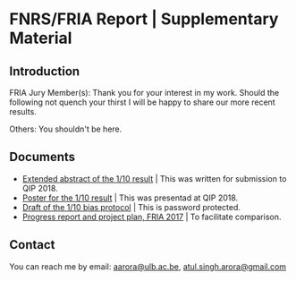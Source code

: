 # FNRS/FRIA Report | Supplementary Material

## Introduction
FRIA Jury Member(s): Thank you for your interest in my work. Should the following not quench your thirst I will be happy to share our more recent results.

Others: You shouldn't be here.

## Documents

* [Extended abstract of the 1/10 result](./QIP_abstract_WCF_1by10_jEdit2.pdf) | This was written for submission to QIP 2018.
* [Poster for the 1/10 result](./QIPposter.pdf) | This was presentad at QIP 2018.
* [Draft of the 1/10 bias protocol](./WCF_1by10_locked.pdf) | This is password protected.
* [Progress report and project plan, FRIA 2017](./ProgressReportFRIA1.pdf) | To facilitate comparison.

## Contact
You can reach me by email: aarora@ulb.ac.be, atul.singh.arora@gmail.com